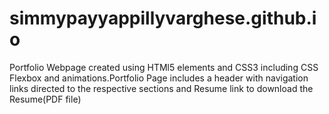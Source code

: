 # simmypayyappillyvarghese.github.io
Portfolio Webpage created using HTMl5 elements and CSS3 including CSS Flexbox and animations.Portfolio Page includes a header with navigation links directed to the respective sections and Resume link to download the Resume(PDF file)
